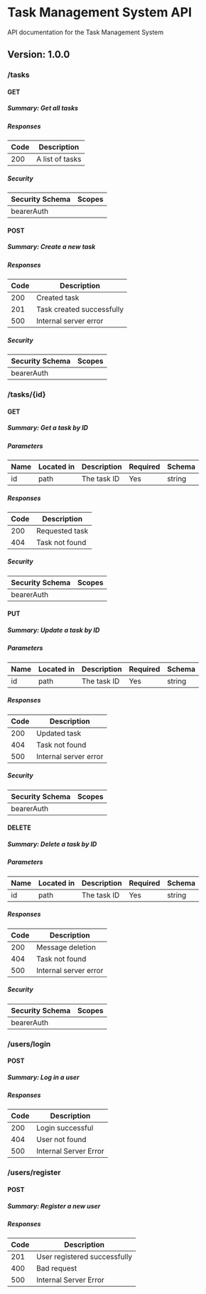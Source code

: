 # Task Management System API
API documentation for the Task Management System

## Version: 1.0.0

### /tasks

#### GET
##### Summary: Get all tasks

##### Responses

| Code | Description |
| ---- | ----------- |
| 200 | A list of tasks |

##### Security

| Security Schema | Scopes |
| --- | --- |
| bearerAuth | |

#### POST
##### Summary: Create a new task

##### Responses

| Code | Description |
| ---- | ----------- |
| 200 | Created task |
| 201 | Task created successfully |
| 500 | Internal server error |

##### Security

| Security Schema | Scopes |
| --- | --- |
| bearerAuth | |

### /tasks/{id}

#### GET
##### Summary: Get a task by ID

##### Parameters

| Name | Located in | Description | Required | Schema |
| ---- | ---------- | ----------- | -------- | ---- |
| id | path | The task ID | Yes | string |

##### Responses

| Code | Description |
| ---- | ----------- |
| 200 | Requested task |
| 404 | Task not found |

##### Security

| Security Schema | Scopes |
| --- | --- |
| bearerAuth | |

#### PUT
##### Summary: Update a task by ID

##### Parameters

| Name | Located in | Description | Required | Schema |
| ---- | ---------- | ----------- | -------- | ---- |
| id | path | The task ID | Yes | string |

##### Responses

| Code | Description |
| ---- | ----------- |
| 200 | Updated task |
| 404 | Task not found |
| 500 | Internal server error |

##### Security

| Security Schema | Scopes |
| --- | --- |
| bearerAuth | |

#### DELETE
##### Summary: Delete a task by ID

##### Parameters

| Name | Located in | Description | Required | Schema |
| ---- | ---------- | ----------- | -------- | ---- |
| id | path | The task ID | Yes | string |

##### Responses

| Code | Description |
| ---- | ----------- |
| 200 | Message deletion |
| 404 | Task not found |
| 500 | Internal server error |

##### Security

| Security Schema | Scopes |
| --- | --- |
| bearerAuth | |

### /users/login

#### POST
##### Summary: Log in a user

##### Responses

| Code | Description |
| ---- | ----------- |
| 200 | Login successful |
| 404 | User not found |
| 500 | Internal Server Error |

### /users/register

#### POST
##### Summary: Register a new user

##### Responses

| Code | Description |
| ---- | ----------- |
| 201 | User registered successfully |
| 400 | Bad request |
| 500 | Internal Server Error |
